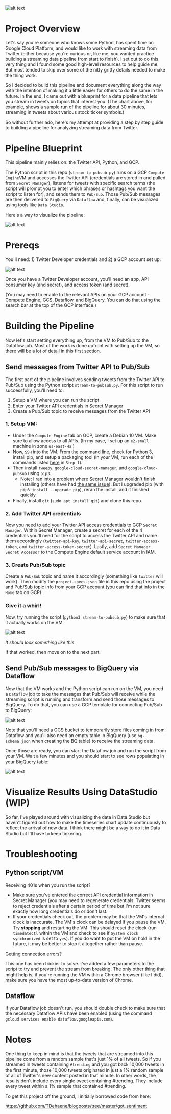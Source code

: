 ![alt text](assets/datastudio.png "Sample of results from running script")

# Project Overview

Let's say you're someone who knows some Python, has spent time on Google Cloud Platform, and would like to work with streaming data from Twitter (either because you're curious or, like me, you wanted practice building a streaming data pipeline from start to finish). I set out to do this very thing and I found some good high-level resources to help guide me. But most tended to skip over some of the nitty gritty details needed to make the thing work.

So I decided to build this pipeline and document everything along the way with the intention of making it a little easier for others to do the same in the future. In the end, I came out with a blueprint for a data pipeline that lets you stream in tweets on topics that interest you. (The chart above, for example, shows a sample run of the pipeline for about 30 minutes, streaming in tweets about various stock ticker symbols.)

So without further ado, here's my attempt at providing a step by step guide to building a pipeline for analyzing streaming data from Twitter.

# Pipeline Blueprint

This pipeline mainly relies on: the Twitter API, Python, and GCP. 

The Python script in this repo (`stream-to-pubsub.py`) runs on a GCP `Compute Engine`VM and accesses the Twitter API (credentials are stored in and pulled from `Secret Manager`), listens for tweets with specific search terms (the script will prompt you to enter which phrases or hashtags you want the script to listen for), and sends them to `Pub/Sub`. Those Pub/Sub messages are then delivered to `BigQuery` via `Dataflow` and, finally, can be visualized using tools like `Data Studio`.

Here's a way to visualize the pipeline:

![alt text](assets/flow.png "Pipeline")

# Prereqs

You'll need: 1) Twitter Developer credentials and 2) a GCP account set up:

![alt text](assets/gcp-twitter.png "Twitter and GCP")

Once you have a Twitter Developer account, you'll need an app, API consumer key (and secret), and access token (and secret). 

(You may need to enable to the relevant APIs on your GCP account - Compute Engine, GCS, Dataflow, and BigQuery. You can do that using the search bar at the top of the GCP interface.)

# Building the Pipeline

Now let's start setting everything up, from the VM to Pub/Sub to the Dataflow job. Most of the work is done upfront with setting up the VM, so there will be a lot of detail in this first section.

## Send messages from Twitter API to Pub/Sub

The first part of the pipeline involves sending tweets from the Twitter API to Pub/Sub using the Python script `stream-to-pubsub.py`. For this script to run successfully, you'll need to:

1. Setup a VM where you can run the script
2. Enter your Twitter API credentials in Secret Manager
3. Create a Pub/Sub topic to receive messages from the Twitter API 

### 1. Setup VM:
* Under the `Compute Engine` tab on GCP, create a Debian 10 VM. Make sure to allow access to all APIs. (In my case, I set up an `e2-small` machine in zone `us-east-4a`.)
* Now, `SSH` into the VM. From the command line, check for Python 3, install pip, and setup a packaging tool (in your VM, run each of the commands listed [here](https://www.digitalocean.com/community/tutorials/how-to-install-python-3-and-set-up-a-programming-environment-on-debian-10) in `Step 1`).
* Then install `tweepy`, `google-cloud-secret-manager`, and `google-cloud-pubsub` using `pip3`.
	* Note: I ran into a problem where Secret Manager wouldn't finish installing (others have had [the same issue](https://github.com/grpc/grpc/issues/22815)). But I upgraded pip (with `pip3 install --upgrade pip`), reran the install, and it finished quickly.
* Finally, install `git` (`sudo apt install git`) and clone this repo.

### 2. Add Twitter API credentials

Now you need to add your Twitter API access credentials to GCP `Secret Manager`. Within Secret Manager, create a secret for each of the 4 credentials you'll need for the script to access the Twitter API and name them accordingly (`twitter-api-key`, `twitter-api-secret`, `twitter-access-token`, and `twitter-access-token-secret`). Lastly, add `Secret Manager Secret Accessor` to the Compute Engine default service account in IAM.

### 3. Create Pub/Sub topic

Create a `Pub/Sub` topic and name it accordingly (something like `twitter` will work). Then modify the `project-specs.json` file in this repo using the project and Pub/Sub topic info from your GCP account (you can find that info in the `Home` tab on GCP).

### Give it a whirl!

Now, try running the script (`python3 stream-to-pubsub.py`) to make sure that it actually works on the VM.

![alt text](assets/script-run.gif)

*It should look something like this*

If that worked, then move on to the next part.

## Send Pub/Sub messages to BigQuery via Dataflow

Now that the VM works and the Python script can run on the VM, you need a `Dataflow` job to take the messages that Pub/Sub will receive while the streaming script is running and transform and send those messages to BigQuery. To do that, you can use a GCP template for connecting Pub/Sub to BigQuery:

![alt text](assets/dataflow.png "Dataflow")

Note that you'll need a GCS bucket to temporarily store files coming in from Dataflow and you'll also need an empty table in BigQuery (use `bq-schema.json` when creating the BQ table) to receive the streaming data.

Once those are ready, you can start the Dataflow job and run the script from your VM. Wait a few minutes and you should start to see rows populating in your BigQuery table:

![alt text](assets/bq.png "BigQuery")

# Visualize Results Using DataStudio (WIP)

 So far, I've played around with visualizing the data in Data Studio but haven't figured out how to make the timeseries chart update continuously to reflect the arrival of new data. I think there might be a way to do it in Data Studio but I'll have to keep tinkering.

# Troubleshooting

## Python script/VM

Receiving 401s when you run the script? 
* Make sure you've entered the correct API credential information in Secret Manager (you may need to regenerate credentials. Twitter seems to reject credentials after a certain period of time but I'm not sure exactly how long credentials do or don't last.
* If your credentials check out, the problem may be that the VM's internal clock is inaccurate. The VM's clock can be delayed if you pause the VM. Try **stopping** and restarting the VM. This should reset the clock (run `timedatectl` within the VM and check to see if `System clock synchronized` is set to `yes`). If you do want to put the VM on hold in the future, it may be better to stop it altogether rather than pause.

Getting connection errors?

This one has been trickier to solve. I've added a few parameters to the script to try and prevent the stream from breaking. The only other thing that might help is, if you're running the VM within a Chrome browser (like I did), make sure you have the most up-to-date version of Chrome.

## Dataflow

If your Dataflow job doesn't run, you should double check to make sure that the necessary Dataflow APIs have been enabled (using the command `gcloud services enable dataflow.googleapis.com`).

# Notes

One thing to keep in mind is that the tweets that are streamed into this pipeline come from a random sample that's just 1% of all tweets. So if you streamed in tweets containing `#trending` and you got back 10,000 tweets in the first minute, those 10,000 tweets originated in just a 1% random sample of all of Twitter's new content posted in that minute. In other words, the results don't include every single tweet containing #trending. They include every tweet within a 1% sample that contained #trending.

To get this project off the ground, I initially borrowed code from here:

https://github.com/TDehaene/blogposts/tree/master/got_sentiment